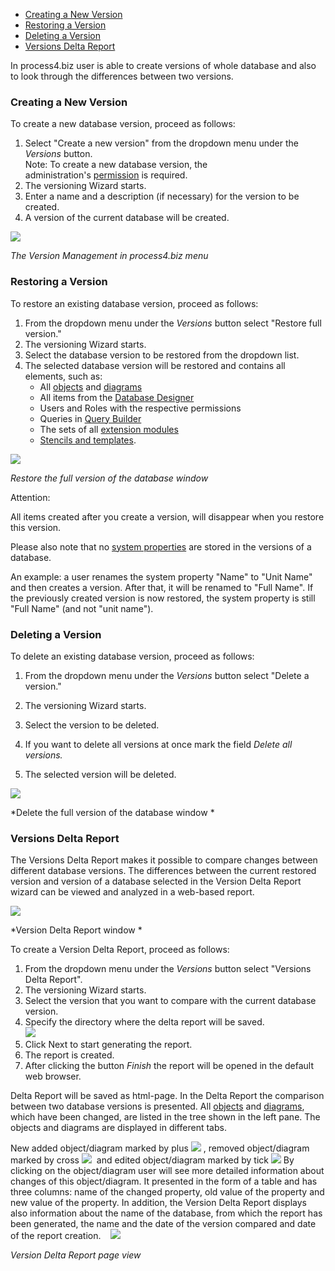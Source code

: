 -   [Creating a New Version](#creating-a-new-version)
-   [Restoring a Version](#restoring-a-version)
-   [Deleting a Version](#deleting-a-version)
-   [Versions Delta Report](#versions-delta-report)

In process4.biz user is able to create versions of whole database and
also to look through the differences between two versions.


### Creating a New Version

To create a new database version, proceed as follows:

1.  Select "Create a new version" from the dropdown menu under the
    *Versions* button.  
    Note: To create a new database version, the
    administration's [permission](permissions) is required.
2.  The versioning Wizard starts.
3.  Enter a name and a description (if necessary) for the version to be
    created.
4.  A version of the current database will be created.

![](//images.ctfassets.net/utx1h0gfm1om/4F12Ct9u6Qe0EUcIUko0GQ/bfb59760ac4857de933257ab557db8e0/328801.png)

*The Version Management in process4.biz menu*

### Restoring a Version

To restore an existing database version, proceed as follows:

1.  From the dropdown menu under the *Versions* button select "Restore
    full version."
2.  The versioning Wizard starts.
3.  Select the database version to be restored from the dropdown list.
4.  The selected database version will be restored and contains all
    elements, such as:  
    -   All [objects](object) and [diagrams](diagram)
    -   All items from the [Database Designer](database-designer)
    -   Users and Roles with the respective permissions
    -   Queries in [Query Builder](querybuilder)
    -   The sets of all [extension
        modules](process4.biz_Extension_Modules)
    -   [Stencils and templates](shapes-stencils-and-templates).

![](//images.ctfassets.net/utx1h0gfm1om/6gZSUcF1hmqcm86CK6es6G/1fef51cc89e93e125c270d487d309c98/328785.png)

*Restore the full version of the database window*

<div class="error">
Attention:

All items created after you create a version, will disappear when you
restore this version.

Please also note that no [system properties](system-properties) are
stored in the versions of a database.

An example: a user renames the system property "Name" to "Unit Name" and
then creates a version. After that, it will be renamed to "Full Name".
If the previously created version is now restored, the system property
is still "Full Name" (and not "unit name").
</div>

### Deleting a Version

To delete an existing database version, proceed as follows:

1.  From the dropdown menu under the *Versions* button select "Delete a
    version."

2.  The versioning Wizard starts.
3.  Select the version to be deleted.

4.  If you want to delete all versions at once mark the field *Delete
    all versions.*

5.  The selected version will be deleted.

![](//images.ctfassets.net/utx1h0gfm1om/6cut3k8pZmM0gg82gOaO6Y/b026d2670fcb7ba3a26edf57199e757a/328811.png)

*Delete the full version of the database window *



### Versions Delta Report

The Versions Delta Report makes it possible to compare changes between
different database versions. The differences between the current
restored version and version of a database selected in the Version Delta
Report wizard can be viewed and analyzed in a web-based report.

![](//images.ctfassets.net/utx1h0gfm1om/3Gbl75XOBqySAiUiOiOIEI/f7add2d5f08ffc08a0552d5f6c52cf0c/328793.png)

*Version Delta Report window *

To create a Version Delta Report, proceed as follows:

1.  From the dropdown menu under the *Versions* button select "Versions
    Delta Report".
2.  The versioning Wizard starts.
3.  Select the version that you want to compare with the current
    database version.
4.  Specify the directory where the delta report will be saved.  
    ![](//images.ctfassets.net/utx1h0gfm1om/5tG0hZlxFmEKAOiEYuImsG/4491d08c21a90c1db1a064869c790c1e/328805.png)
5.  Click Next to start generating the report. 
6.  The report is created.
7.  After clicking the button *Finish* the report will be opened in the
    default web browser.

Delta Report will be saved as html-page. In the Delta Report the
comparison between two database versions is presented.
All [objects](object) and [diagrams](diagram),
which have been changed, are listed in the tree shown in the left pane.
The objects and diagrams are displayed in different tabs.

New added object/diagram marked by
plus ![](//images.ctfassets.net/utx1h0gfm1om/6dazG1JsOcWiec00qOcSoO/be331e35158a4d8013c276bb9cee98e8/328732.png) , removed object/diagram marked
by cross ![](//images.ctfassets.net/utx1h0gfm1om/5DLrsr1FAcs48wcegQ0oKY/cb7179b2e9ff023deeb234c0ad0263fc/328734.png)  and edited object/diagram
marked by tick ![](//images.ctfassets.net/utx1h0gfm1om/1inmioXUuo6WiOK2QmCy24/4d049358cabdc963a6eaf1e61a5db4c2/328736.png) 
By clicking on the object/diagram user will see more detailed information about changes of this object/diagram. It presented in the form of a table and has three columns: name of the changed property, old value of the property and new value of the property. In addition, the Version Delta Report displays also information about the name of the database, from which the report has been generated, the name and the date of the version compared and date of the report creation.
  
![](//images.ctfassets.net/utx1h0gfm1om/2QeleQLweQ6AuO8mwGkiec/0ee678580a3b016c593565a798f22a49/328784.png)

*Version Delta Report page view*
